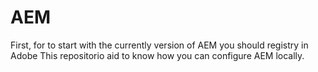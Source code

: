 # AEM

First, for to start with the currently version of AEM you should registry in Adobe 
This repositorio aid to know how you can configure AEM locally.
